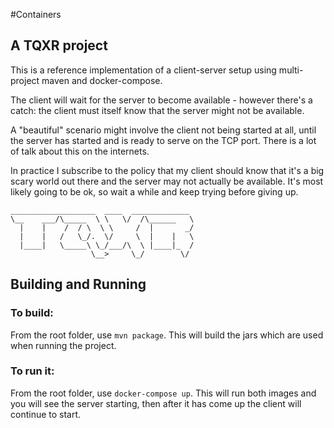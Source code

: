 #Containers

## A TQXR project

This is a reference implementation of a client-server setup using multi-project
maven and docker-compose.

The client will wait for the server to become available - however there's a
catch: the client must itself know that the server might not be available.

A "beautiful" scenario might involve the client not being started at all,
until the server has started and is ready to serve on the TCP port. There is
a lot of talk about this on the internets.

In practice I subscribe to the policy that my client should know that it's a big
scary world out there and the server may not actually be available. It's most
likely going to be ok, so wait a while and keep trying before giving up.

```
___________________  ____  _____________ 
\__    ___/\_____  \ \   \/  /\______   \
  |    |    /  / \  \ \     /  |       _/
  |    |   /   \_/.  \/     \  |    |   \
  |____|   \_____\ \_/___/\  \ |____|_  /
                  \__>     \_/        \/ 
```

## Building and Running

### To build:
From the root folder, use `mvn package`.
This will build the jars which are used when running the project.

### To run it:
From the root folder, use `docker-compose up`. This will run both images and
you will see the server starting, then after it has come up the client will 
continue to start.